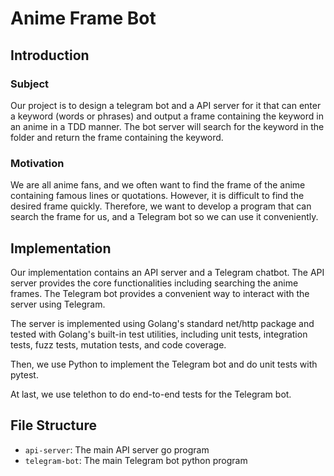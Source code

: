 # Anime Frame Bot

## Introduction

### Subject

Our project is to design a telegram bot and a API server for it that can enter a keyword (words or phrases) and output a frame containing the keyword in an anime in a TDD manner. The bot server will search for the keyword in the folder and return the frame containing the keyword.

### Motivation

We are all anime fans, and we often want to find the frame of the anime containing famous lines or quotations. However, it is difficult to find the desired frame quickly. Therefore, we want to develop a program that can search the frame for us, and a Telegram bot so we can use it conveniently.

## Implementation

Our implementation contains an API server and a Telegram chatbot. The API server provides the core functionalities including searching the anime frames. The Telegram bot provides a convenient way to interact with the server using Telegram.

The server is implemented using Golang's standard net/http package and tested with Golang's built-in test utilities, including unit tests, integration tests, fuzz tests, mutation tests, and code coverage.

Then, we use Python to implement the Telegram bot and do unit tests with pytest.

At last, we use telethon to do end-to-end tests for the Telegram bot.

## File Structure
- `api-server`: The main API server go program
- `telegram-bot`: The main Telegram bot python program
